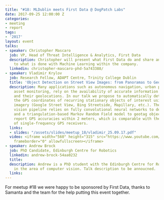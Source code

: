 ```yaml
---
title: "#18: MLDublin meets First Data @ DogPatch Labs"
date: 2017-09-25 12:00:00 Z
categories:
- meeting
- report
tags:
- '2017'
layout: event
talks:
- speaker: Christopher Mascaro
  job: VP, Head of Threat Intelligence & Analytics, First Data
  description: Christopher will present what First Data do and share an insight in
    to what is done with Machine Learning within the company.
  linkedin: christopher-mascaro-phd-5a743388/
- speaker: Vladimir Krylov
  job: Research Fellow, ADAPT Centre, Trinity College Dublin
  title: 'Object Detection on Street View Images: from Panoramas to Geotags'
  description: Many applications such as autonomous navigation, urban planning and
    asset monitoring, rely on the availability of accurate information about objects
    and their geolocations. In our talk we propose to automatically detect and compute
    the GPS coordinates of recurring stationary objects of interest using street view
    imagery (Google Street View, Bing Streetside, Mapillary, etc.). The designed computer
    vision pipeline relies on fully convolutional neural networks to detect objects
    and a triangulation-based Markov Random Field model to geotag objects. The experiments
    report GPS accuracies within 2 meters, which is comparable with the precision
    of single-frequency GPS receivers.
  links:
  - slides: "/assets/slides/meetup_18/vladimir_25.09.17.pdf"
  video: <iframe width="560" height="315" src="https://www.youtube.com/embed/T9oWHJOf788"
    frameborder="0" allowfullscreen></iframe>
- speaker: Andrew Brock
  job: PhD Candidate, Edinburgh Centre for Robotics
  linkedin: andrew-brock-54aa0232
  title: 
  description: Andrew is a PhD student with the Edinburgh Centre for Robotics working
    in the area of computer vision. Talk description to be annoucned.
  links: 
---
```


For meetup #18 we were happy to be sponsored by First Data, thanks to Samanta and the team for the help putting this event together.
